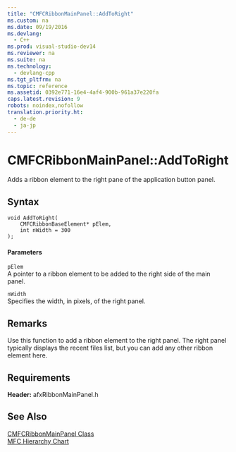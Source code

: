 ```yaml
---
title: "CMFCRibbonMainPanel::AddToRight"
ms.custom: na
ms.date: 09/19/2016
ms.devlang: 
  - C++
ms.prod: visual-studio-dev14
ms.reviewer: na
ms.suite: na
ms.technology: 
  - devlang-cpp
ms.tgt_pltfrm: na
ms.topic: reference
ms.assetid: 0392e771-16e4-4af4-900b-961a37e220fa
caps.latest.revision: 9
robots: noindex,nofollow
translation.priority.ht: 
  - de-de
  - ja-jp
---
```

# CMFCRibbonMainPanel::AddToRight
Adds a ribbon element to the right pane of the application button panel.  
  
## Syntax  
  
```  
void AddToRight(  
    CMFCRibbonBaseElement* pElem,  
    int nWidth = 300   
);  
```  
  
#### Parameters  
 `pElem`  
 A pointer to a ribbon element to be added to the right side of the main panel.  
  
 `nWidth`  
 Specifies the width, in pixels, of the right panel.  
  
## Remarks  
 Use this function to add a ribbon element to the right panel. The right panel typically displays the recent files list, but you can add any other ribbon element here.  
  
## Requirements  
 **Header:** afxRibbonMainPanel.h  
  
## See Also  
 [CMFCRibbonMainPanel Class](../vs140/CMFCRibbonMainPanel-Class.md)   
 [MFC Hierarchy Chart](../vs140/Hierarchy-Chart.md)